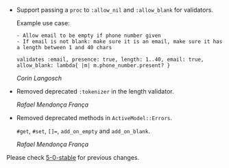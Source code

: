 *   Support passing a `proc` to `:allow_nil` and `:allow_blank` for validators.

    Example use case:

        - Allow email to be empty if phone number given
        - If email is not blank: make sure it is an email, make sure it has a length between 1 and 40 chars

        validates :email, presence: true, length: 1..40, email: true, allow_blank: lambda{ |m| m.phone_number.present? }

    *Corin Langosch*

*   Removed deprecated `:tokenizer` in the length validator.

    *Rafael Mendonça França*

*   Removed deprecated methods in `ActiveModel::Errors`.

    `#get`, `#set`, `[]=`, `add_on_empty` and `add_on_blank`.

    *Rafael Mendonça França*


Please check [5-0-stable](https://github.com/rails/rails/blob/5-0-stable/activemodel/CHANGELOG.md) for previous changes.
